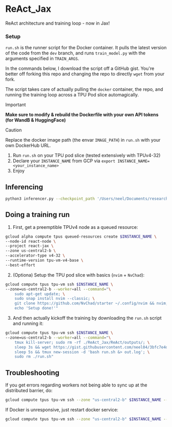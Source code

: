 # ReAct_Jax
ReAct architecture and training loop - now in Jax!

### Setup

`run.sh` is the runner script for the Docker container. It pulls the latest version of the code from the `dev` branch, and runs `train_model.py` with the arguments specified in `TRAIN_ARGS`.

In the commands below, I download the script off a GitHub gist. You're better off forking this repo and changing the repo to directly `wget` from your fork.

The script takes care of actually pulling the `docker` container, the repo, and running the training loop across a TPU Pod slice automagically.

> [!IMPORTANT]  
> **Make sure to modify & rebuild the Dockerfile with your own API tokens (for WandB & HuggingFace)**

> [!CAUTION]  
> Replace the docker image path (the envar `IMAGE_PATH`) in `run.sh` with your own DockerHub URL.

1. Run `run.sh` on your TPU pod slice (tested extensively with TPUv4-32)
2. Declare your `INSTANCE_NAME` from GCP via `export INSTANCE_NAME=<your_instance_name>`
3. Enjoy

## Inferencing

```bash
python3 inferencer.py --checkpoint_path '/Users/neel/Documents/research/ReAct_Jax/ReAct/outputs/model 5000.eqx' --num_blocks 3 --width 256 --n_heads 4 --seqlen 196  --prompt "Sam is sad because"
```

## Doing a training run

1. First, get a preemptible TPUv4 node as a queued resource:

```bash
gcloud alpha compute tpus queued-resources create $INSTANCE_NAME \
--node-id react-node \
--project react-jax \
--zone us-central2-b \
--accelerator-type v4-32 \
--runtime-version tpu-vm-v4-base \
--best-effort
```

2. (Optiona) Setup the TPU pod slice with basics (`nvim` + `NvChad`):

```bash
gcloud compute tpus tpu-vm ssh $INSTANCE_NAME \
--zone=us-central2-b --worker=all --command="\
    sudo apt-get update; \
    sudo snap install nvim --classic; \
    git clone https://github.com/NvChad/starter ~/.config/nvim && nvim; \
    echo 'Setup done!'"
```

3. And then actually kickoff the training by downloading the `run.sh` script and running it:

```bash
gcloud compute tpus tpu-vm ssh $INSTANCE_NAME \
--zone=us-central2-b --worker=all --command="\
    tmux kill-server; sudo rm -rf ./ReAct_Jax/ReAct/outputs/; \
    sleep 3s && wget https://gist.githubusercontent.com/neel04/3bfc7e4d9cd746829b7e72f1b6fac5de/raw/run.sh; \
    sleep 5s && tmux new-session -d 'bash run.sh &> out.log'; \
    sudo rm ./run.sh"
```

## Troubleshooting

If you get errors regarding workers not being able to sync up at the distributed barrier, do:

```bash
gcloud compute tpus tpu-vm ssh --zone "us-central2-b" $INSTANCE_NAME --worker 'all' --project "react-jax" --command 'sudo docker system prune -f && sudo rm -rf ~/.cache;'
```

If Docker is unresponsive, just restart docker service:

```bash
gcloud compute tpus tpu-vm ssh --zone "us-central2-b" $INSTANCE_NAME --worker 'all' --project "react-jax" --command 'sudo systemctl restart docker'
```
